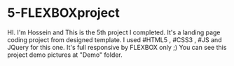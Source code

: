 # 5-FLEXBOXproject

HI. I'm Hossein and This is the 5th project I completed.
It's a landing page coding project from designed template.
I used #HTML5 , #CSS3 , #JS and JQuery for this one. It's full responsive by FLEXBOX only ;)
You can see this project demo pictures at "Demo" folder.
